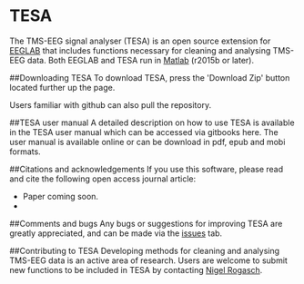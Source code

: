 # TESA
The TMS-EEG signal analyser (TESA) is an open source extension for [EEGLAB](http://sccn.ucsd.edu/eeglab/) that includes functions necessary for cleaning and analysing TMS-EEG data. Both EEGLAB and TESA run in [Matlab](http://au.mathworks.com/) (r2015b or later). 

##Downloading TESA
To download TESA, press the 'Download Zip' button located further up the page.

Users familiar with github can also pull the repository.

##TESA user manual
A detailed description on how to use TESA is available in the TESA user manual which can be accessed via gitbooks here. The user manual is available online or can be download in pdf, epub and mobi formats. 

##Citations and acknowledgements
If you use this software, please read and cite the following open access journal article:
* Paper coming soon.
* 

##Comments and bugs
Any bugs or suggestions for improving TESA are greatly appreciated, and can be made via the [issues](https://github.com/BMHLab/TESA/issues) tab.

##Contributing to TESA
Developing methods for cleaning and analysing TMS-EEG data is an active area of research. Users are welcome to submit new functions to be included in TESA by contacting [Nigel Rogasch](<mailto:nigel.rogasch@gmail.com>).
